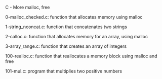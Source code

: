 C - More malloc, free

0-malloc_checked.c: function that allocates memory using malloc

1-string_nconcat.c: function that concatenates two strings

2-calloc.c: function that allocates memory for an array, using malloc

3-array_range.c: function that creates an array of integers

100-realloc.c: function that reallocates a memory block using malloc and free

101-mul.c: program that multiplies two positive numbers
